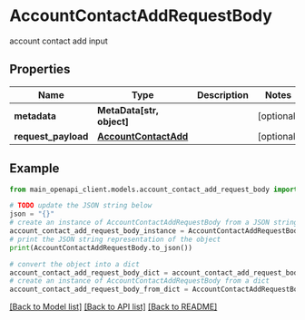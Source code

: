 # AccountContactAddRequestBody

account contact add input

## Properties

Name | Type | Description | Notes
------------ | ------------- | ------------- | -------------
**metadata** | **MetaData[str, object]** |  | [optional] 
**request_payload** | [**AccountContactAdd**](.md) |  | [optional] 

## Example

```python
from main_openapi_client.models.account_contact_add_request_body import AccountContactAddRequestBody

# TODO update the JSON string below
json = "{}"
# create an instance of AccountContactAddRequestBody from a JSON string
account_contact_add_request_body_instance = AccountContactAddRequestBody.from_json(json)
# print the JSON string representation of the object
print(AccountContactAddRequestBody.to_json())

# convert the object into a dict
account_contact_add_request_body_dict = account_contact_add_request_body_instance.to_dict()
# create an instance of AccountContactAddRequestBody from a dict
account_contact_add_request_body_from_dict = AccountContactAddRequestBody.from_dict(account_contact_add_request_body_dict)
```
[[Back to Model list]](../README.md#documentation-for-models) [[Back to API list]](../README.md#documentation-for-api-endpoints) [[Back to README]](../README.md)


